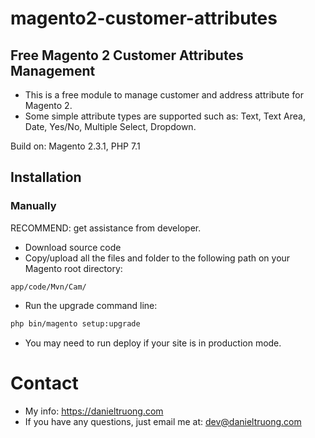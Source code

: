 # magento2-customer-attributes
## Free Magento 2 Customer Attributes Management

- This is a free module to manage customer and address attribute for Magento 2. 
- Some simple attribute types are supported such as: Text, Text Area, Date, Yes/No, Multiple Select, Dropdown.

Build on: Magento 2.3.1, PHP 7.1

## Installation

### Manually
RECOMMEND: get assistance from developer.
- Download source code
- Copy/upload all the files and folder to the following path on your Magento root directory:
```text
app/code/Mvn/Cam/
```
- Run the upgrade command line:
```bash
php bin/magento setup:upgrade
```
- You may need to run deploy if your site is in production mode.

# Contact
- My info: https://danieltruong.com
- If you have any questions, just email me at: dev@danieltruong.com
